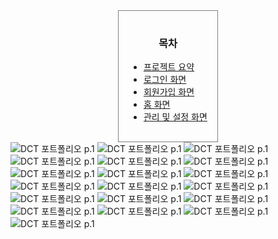 <div style="border:1px solid gray; margin: 0 auto; padding: 1rem; text-align:center; width:fit-content; height:fit-content;">
  <h3>목차</h3>
  <div style="text-align: left;">
    <ul>
      <li><a href="#Summary">프로젝트 요약</a></li>
      <li><a href="#Login">로그인 화면</a></li>
      <li><a href="#SignUp">회원가입 화면</a></li>
      <li><a href="#Home">홈 화면</a></li>
      <li><a href="#Setting">관리 및 설정 화면</a></li>  
    </ul>
  </div>
</div>

<img src="./portfolio_img/포트폴리오_DCT_page-0001.jpg" alt="DCT 포트폴리오 p.1" id="Summary">
<img src="./portfolio_img/포트폴리오_DCT_page-0002.jpg" alt="DCT 포트폴리오 p.1">
<img src="./portfolio_img/포트폴리오_DCT_page-0003.jpg" alt="DCT 포트폴리오 p.1">
<img src="./portfolio_img/포트폴리오_DCT_page-0004.jpg" alt="DCT 포트폴리오 p.1" id="Login">
<img src="./portfolio_img/포트폴리오_DCT_page-0005.jpg" alt="DCT 포트폴리오 p.1">
<img src="./portfolio_img/포트폴리오_DCT_page-0006.jpg" alt="DCT 포트폴리오 p.1">
<img src="./portfolio_img/포트폴리오_DCT_page-0007.jpg" alt="DCT 포트폴리오 p.1" id="SignUp">
<img src="./portfolio_img/포트폴리오_DCT_page-0008.jpg" alt="DCT 포트폴리오 p.1">
<img src="./portfolio_img/포트폴리오_DCT_page-0009.jpg" alt="DCT 포트폴리오 p.1">
<img src="./portfolio_img/포트폴리오_DCT_page-0010.jpg" alt="DCT 포트폴리오 p.1">
<img src="./portfolio_img/포트폴리오_DCT_page-0011.jpg" alt="DCT 포트폴리오 p.1" id="Home">
<img src="./portfolio_img/포트폴리오_DCT_page-0012.jpg" alt="DCT 포트폴리오 p.1">
<img src="./portfolio_img/포트폴리오_DCT_page-0013.jpg" alt="DCT 포트폴리오 p.1">
<img src="./portfolio_img/포트폴리오_DCT_page-0014.jpg" alt="DCT 포트폴리오 p.1">
<img src="./portfolio_img/포트폴리오_DCT_page-0015.jpg" alt="DCT 포트폴리오 p.1" id="Setting">
<img src="./portfolio_img/포트폴리오_DCT_page-0016.jpg" alt="DCT 포트폴리오 p.1">
<img src="./portfolio_img/포트폴리오_DCT_page-0017.jpg" alt="DCT 포트폴리오 p.1">
<img src="./portfolio_img/포트폴리오_DCT_page-0018.jpg" alt="DCT 포트폴리오 p.1">
<img src="./portfolio_img/포트폴리오_DCT_page-0019.jpg" alt="DCT 포트폴리오 p.1">
